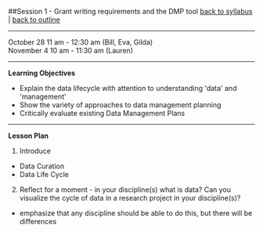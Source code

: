 ##Session 1 - Grant writing requirements and the DMP tool
[back to syllabus](../syllabus.md) | [back to outline](../session01.md)

---

October 28 11 am - 12:30 am  (Bill, Eva, Gilda)  
November 4 10 am - 11:30 am (Lauren)

---

**Learning Objectives**  
- Explain the data lifecycle with attention to understanding 'data' and 'management'
- Show the variety of approaches to data management planning
- Critically evaluate existing Data Management Plans

---

**Lesson Plan**  

1. Introduce 
  - Data Curation
  - Data Life Cycle
2. Reflect for a moment - in your discipline(s) what is data? Can you visualize the cycle of data in a research project in your discipline(s)?
  - emphasize that any discipline should be able to do this, but there will be differences
